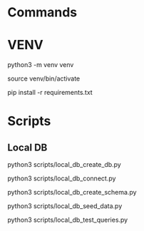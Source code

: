# Commands

# VENV

python3 -m venv venv

source venv/bin/activate

pip install -r requirements.txt


# Scripts

## Local DB

python3 scripts/local_db_create_db.py

python3 scripts/local_db_connect.py

python3 scripts/local_db_create_schema.py

python3 scripts/local_db_seed_data.py

python3 scripts/local_db_test_queries.py